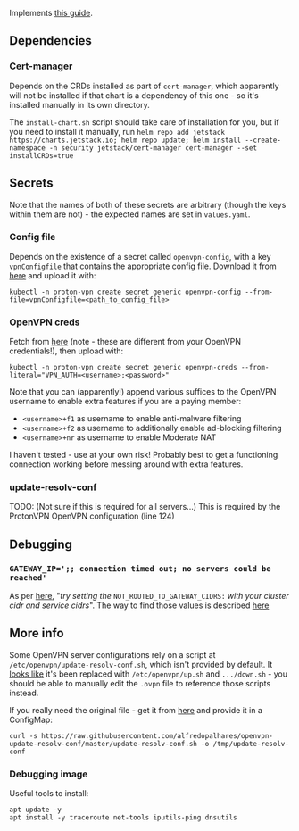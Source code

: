 Implements [this guide](https://docs.k8s-at-home.com/guides/pod-gateway/).


## Dependencies

### Cert-manager

Depends on the CRDs installed as part of `cert-manager`, which apparently will not be installed if that chart is a dependency of this one - so it's installed manually in its own directory.

The `install-chart.sh` script should take care of installation for you, but if you need to install it manually, run `helm repo add jetstack https://charts.jetstack.io; helm repo update; helm install --create-namespace -n security jetstack/cert-manager cert-manager --set installCRDs=true`

## Secrets

Note that the names of both of these secrets are arbitrary (though the keys within them are not) - the expected names are set in `values.yaml`.

### Config file

Depends on the existence of a secret called `openvpn-config`, with a key `vpnConfigfile` that contains the appropriate config file. Download it from [here](https://account.protonvpn.com/downloads) and upload it with:

```
kubectl -n proton-vpn create secret generic openvpn-config --from-file=vpnConfigfile=<path_to_config_file>
```

### OpenVPN creds

Fetch from [here](https://account.protonvpn.com/account) (note - these are different from your OpenVPN credentials!), then upload with:

```
kubectl -n proton-vpn create secret generic openvpn-creds --from-literal="VPN_AUTH=<username>;<password>"
```

Note that you can (apparently!) append various suffices to the OpenVPN username to enable extra features if you are a paying member:

* `<username>+f1` as username to enable anti-malware filtering
* `<username>+f2` as username to additionally enable ad-blocking filtering
* `<username>+nr` as username to enable Moderate NAT

I haven't tested - use at your own risk! Probably best to get a functioning connection working before messing around with extra features.

### update-resolv-conf

TODO: (Not sure if this is required for all servers...) This is required by the ProtonVPN OpenVPN configuration (line 124)

## Debugging

### `GATEWAY_IP=';; connection timed out; no servers could be reached'`

As per [here](https://docs.k8s-at-home.com/guides/pod-gateway/#routed-pod-fails-to-init), "_try setting the_ `NOT_ROUTED_TO_GATEWAY_CIDRS:` _with your cluster cidr and service cidrs_". The way to find those values is described [here](https://stackoverflow.com/questions/44190607/how-do-you-find-the-cluster-service-cidr-of-a-kubernetes-cluster)

## More info

Some OpenVPN server configurations rely on a script at `/etc/openvpn/update-resolv-conf.sh`, which isn't provided by default. It [looks like](https://github.com/dperson/openvpn-client/issues/90) it's been replaced with `/etc/openvpn/up.sh` and `.../down.sh` - you should be able to manually edit the `.ovpn` file to reference those scripts instead.

If you really need the original file - get it from [here](https://github.com/alfredopalhares/openvpn-update-resolv-conf) and provide it in a ConfigMap:

```
curl -s https://raw.githubusercontent.com/alfredopalhares/openvpn-update-resolv-conf/master/update-resolv-conf.sh -o /tmp/update-resolv-conf
```

### Debugging image

Useful tools to install:

```
apt update -y
apt install -y traceroute net-tools iputils-ping dnsutils
```